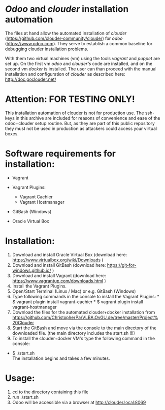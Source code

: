 # *Odoo* and *clouder* installation automation

The files at hand allow the automated installation of *clouder* (https://github.com/clouder-community/clouder) for *odoo* (https://www.odoo.com).
They serve to establish a common baseline for debugging clouder installation problems.

With them two virtual machines (vm) using the tools *vagrant* and *puppet* are set up.
On the first vm *odoo* and *clouder's* code  are installed, and on the second vm *docker* is installed.
The user can than proceed with the manual installation and configuration of *clouder* as described here: http://doc.goclouder.net/


# Attention: FOR TESTING ONLY!

This installation automation of clouder is not for production use.
The ssh-keys in this archive are included for reasons of convenience and ease of the odoo+clouder setup routine. But, as they are part of this public repository they must not be used in production as attackers could access your virtual boxes.

# Software requirements for installation:

- Vagrant
- Vagrant Plugins:
  - Vagrant Cachier
  - Vagrant Hostmanager

- GitBash (Windows)
- Oracle Virtual Box

# Installation:

1. Download and install Oracle Virtual Box (download here: https://www.virtualbox.org/wiki/Downloads )
2. Download and install GitBash (download here: https://git-for-windows.github.io/ )
3. Download and install Vagrant (download here: https://www.vagrantup.com/downloads.html )
4. Install the Vagrant Plugins.	
  1. Open/Start Terminal (Linux / Mac) or e.g. GitBash (Windows)
  2. Type following commands in the console to install the Vagrant Plugins:
	* $ vagrant plugin install vagrant-cachier
	* $ vagrant plugin install vagrant-hostmanager	
5. Download the files for the automated clouder+docker installation from https://github.com/ChristopherPa/VLBA.OvGU.de/tree/master/Project%20Clouder
6. Start the GitBash and move via the console to the main directory of the downloaded file. (the main directory includes the start.sh !!!)
7. To install the clouder+docker VM's type the following command in the console:
  * $ ./start.sh	
The installation begins and takes a few minutes.

# Usage:

1. cd to the directory containing this file
2. run ./start.sh
3. Odoo will be accessible via a browser at http://clouder.local:8069